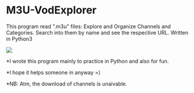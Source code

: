 # M3U-VodExplorer
This program read ".m3u" files: Explore and Organize Channels and Categories. Search into them by name and see the respective URL. 
Written in Python3



<img src="https://s3.gifyu.com/images/M3U-VodDownloader.gif">


*I wrote this program mainly to practice in Python and also for fun.

*I hope it helps someone in anyway =)

*NB: Atm, the download of channels is unaivable.
